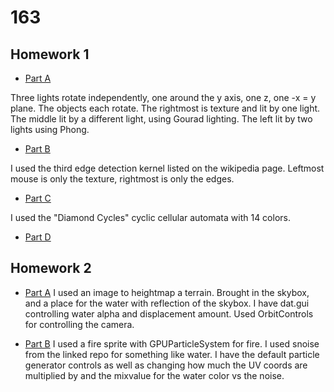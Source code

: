 # 163
## Homework 1
* [Part A](hw1/README_A.md)

Three lights rotate independently, one around the y axis, one z, one -x = y plane. The objects each rotate. The rightmost is texture and lit by one light. The middle lit by a different light, using Gourad lighting. The left lit by two lights using Phong.

* [Part B](hw1/README_B.md)

I used the third edge detection kernel listed on the wikipedia page. Leftmost mouse is only the texture, rightmost is only the edges.

* [Part C](hw1/README_C.md)

I used the "Diamond Cycles" cyclic cellular automata with 14 colors.

* [Part D](hw1/Homework1D.md)

## Homework 2
* [Part A](hw2/a/README.md)
I used an image to heightmap a terrain. Brought in the skybox, and a place for the water with reflection of the skybox. I have dat.gui controlling water alpha and displacement amount. Used OrbitControls for controlling the camera.

* [Part B](hw2/b/README.md)
I used a fire sprite with GPUParticleSystem for fire. I used snoise from the linked repo for something like water. I have the default particle generator controls as well as changing how much the UV coords are multiplied by and the mixvalue for the water color vs the noise. 

